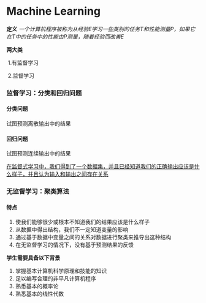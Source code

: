 # Machine Learning



**定义** *一个计算机程序被称为从经验E学习一些类别的任务T和性能测量P，如果它在T中的任务中的性能由P测量，随着经验而改善E*

   **两大类**

​    1.有监督学习

​    2.监督学习

### 监督学习：分类和回归问题

#### 分类问题

试图预测离散输出中的结果

#### 回归问题

试图预测连续输出中的结果

<u>在监督式学习中，我们得到了一个数据集，并且已经知道我们的正确输出应该是什么样子，并且认为输入和输出之间存在关系</u>



### 无监督学习：聚类算法

   #### 特点

1. 使我们能够很少或根本不知道我们的结果应该是什么样子
2. 从数据中得出结构，我们不一定知道变量的影响
3. 通过基于数据中变量之间的关系对数据进行聚类来推导出这种结构
4. 在无监督学习的情况下，没有基于预测结果的反馈

**学生需要具备以下背景**

1. 掌握基本计算机科学原理和技能的知识
2. 足以编写合理的非平凡计算机程序
3. 熟悉基本的概率论
4. 熟悉基本的线性代数


